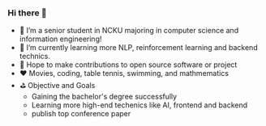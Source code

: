### Hi there 👋

- 🔭 I’m a senior student in NCKU majoring in computer science and information engineering!
- 🌱 I’m currently learning more NLP, reinforcement learning and backend technics.
- 👯 Hope to make contributions to open source software or project
- ❤️ Movies, coding, table tennis, swimming, and mathmematics
- ⛳️ Objective and Goals
  - Gaining the bachelor's degree successfully
  - Learning more high-end techenics like AI, frontend and backend
  - publish top conference paper
